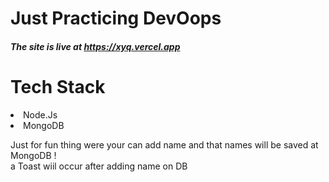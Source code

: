 # Just Practicing DevOops 

<h5>The site is live at <a href="https://xyq.vercel.app">https://xyq.vercel.app</a> </h5>

# Tech Stack 

<li>Node.Js</li>
<li>MongoDB</li>

<p>Just for fun thing were your can add name and that names will be saved at MongoDB ! <br>
a Toast wiil occur after adding name on DB</p>
